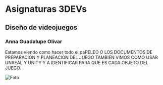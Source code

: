 # Asignaturas 3DEVs

## Diseño de videojuegos

### Anna Guadalupe Olivar

Estamos viendo como hacer todo el paPELEO O LOS DOCUMENTOS DE PREPARACION Y PLANEACION DEL JUEGO TAMBIEN VIMOS COMO USAR UNREAL Y UNITY Y A IDENTIFICAR PARA QUE ES CADA OBJETO DEL JUEGO.

![Foto](</assets/diseño%20videojuegos%20(1).jpg>)

